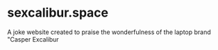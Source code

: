 # sexcalibur.space
A joke website created to praise the wonderfulness of the laptop brand "Casper Excalibur
